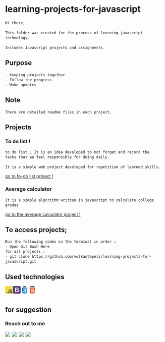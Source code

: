 # learning-projects-for-javascript

```
Hi there,

This folder was created for the process of learning javascript technology.

Includes Javascript projects and assignments.
```
## Purpose
```
- Keeping projects together
- Follow the progress
- Make updates
```
## Note
```
There are detailed readme files in each project.
```
## Projects

### To do list !
```
to do list ; It is an idea developed to not forget and record the tasks that we feel responsible for doing daily.

It is a simple web project developed for repetition of learned skills.
```
[go to to-do list project !](https://github.com/volkantepeli/learning-projects-for-javascript/tree/master/to-do-list-with-javascript)

### Average calculator
```
It is a simple algorithm written in javascript to calculate college grades
```
[go to the average calculator project !](https://github.com/volkantepeli/learning-projects-for-javascript/tree/master/average-calculation-with-js)

## To access projects;
```
Run the following codes on the terminal in order ;
- Open Git Bash Here 
for all projects ;
- git clone https://github.com/volkantepeli/learning-projects-for-javascript.git
```


## Used technologies
<img align="left" src="https://raw.githubusercontent.com/github/explore/80688e429a7d4ef2fca1e82350fe8e3517d3494d/topics/javascript/javascript.png" width="25" height="25" />
<img align="left" src="https://raw.githubusercontent.com/github/explore/80688e429a7d4ef2fca1e82350fe8e3517d3494d/topics/bootstrap/bootstrap.png" width="25" height="25" />
<img align="left" src="https://raw.githubusercontent.com/github/explore/80688e429a7d4ef2fca1e82350fe8e3517d3494d/topics/css/css.png" width="25" height="25" />
<img align="left" src="https://raw.githubusercontent.com/github/explore/80688e429a7d4ef2fca1e82350fe8e3517d3494d/topics/html/html.png" width="25" height="25" />
<br>
</br>

## for suggestion
### Reach out to me 
[twitter]: https://twitter.com/volkantepelii
[linkedin]: https://www.linkedin.com/in/volkantepeli/
[stackoverflow]: https://stackoverflow.com/
[fiverr]: https://www.fiverr.com/xoxsoft

[<img width="22" src="https://unpkg.com/simple-icons@v6/icons/twitter.svg" align="left" />][twitter]
[<img width="22" src="https://unpkg.com/simple-icons@v6/icons/linkedin.svg" align="left" />][linkedin]
[<img width="22" src="https://unpkg.com/simple-icons@v6/icons/stackoverflow.svg" align="left" />][stackoverflow]
[<img width="22" src="https://unpkg.com/simple-icons@v6/icons/fiverr.svg" align="left" />][fiverr]

